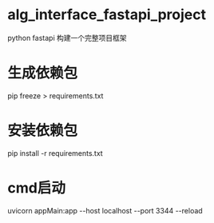 # alg_interface_fastapi_project
python fastapi 构建一个完整项目框架


# 生成依赖包
pip freeze > requirements.txt

# 安装依赖包
pip install -r requirements.txt

# cmd启动
uvicorn appMain:app --host localhost --port 3344 --reload
